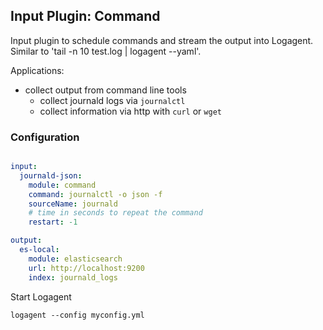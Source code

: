 ## Input Plugin: Command 

Input plugin to schedule commands and stream the output into Logagent.
Similar to 'tail -n 10 test.log | logagent --yaml'. 

Applications: 

- collect output from command line tools
    - collect journald logs via `journalctl`
    - collect information via http with `curl` or `wget`


### Configuration

```yaml

input:
  journald-json: 
    module: command
    command: journalctl -o json -f
    sourceName: journald
    # time in seconds to repeat the command
    restart: -1

output:
  es-local:
    module: elasticsearch
    url: http://localhost:9200
    index: journald_logs

```

Start Logagent

```
logagent --config myconfig.yml
```

